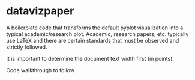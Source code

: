 # datavizpaper
A boilerplate code that transforms the default pyplot visualization into a typical academic/research plot. Academic, research papers, etc. typically use LaTeX and there are certain standards that must be observed and strictly followed.

It is important to determine the document text width first (in points).

Code walkthrough to follow.
